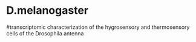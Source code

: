 # D.melanogaster
#transcriptomic characterization of the hygrosensory and thermosensory cells of the Drosophila antenna
